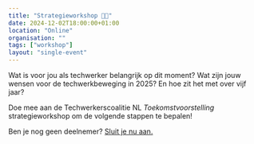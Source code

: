 ```yaml
---
title: "Strategieworkshop 🔮✨"
date: 2024-12-02T18:00:00+01:00
location: "Online"
organisation: ""
tags: ["workshop"]
layout: "single-event"
---
```


Wat is voor jou als techwerker belangrijk op dit moment? Wat zijn jouw wensen voor de techwerkbeweging in 2025? En hoe zit het met over vijf jaar?

Doe mee aan de Techwerkerscoalitie NL *Toekomstvoorstelling* strategieworkshop om de volgende stappen te bepalen!

Ben je nog geen deelnemer? [Sluit je nu aan.](join)
